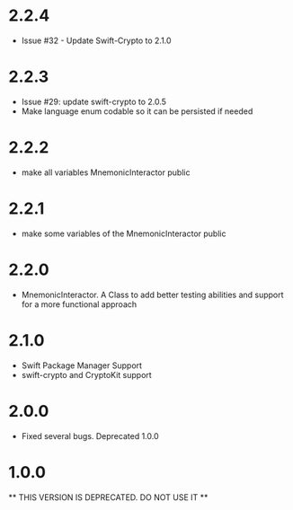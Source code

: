 # 2.2.4
- Issue #32 - Update Swift-Crypto to 2.1.0
# 2.2.3
- Issue #29: update swift-crypto to 2.0.5
- Make language enum codable so it can be persisted if needed 
# 2.2.2
- make all variables MnemonicInteractor public 

# 2.2.1 
- make some variables of the MnemonicInteractor public 
# 2.2.0
- MnemonicInteractor. A Class to add better testing abilities and support for a more functional approach

# 2.1.0
- Swift Package Manager Support
- swift-crypto and CryptoKit support


# 2.0.0
- Fixed several bugs. Deprecated 1.0.0

# 1.0.0
** THIS VERSION IS DEPRECATED. DO NOT USE IT ** 
